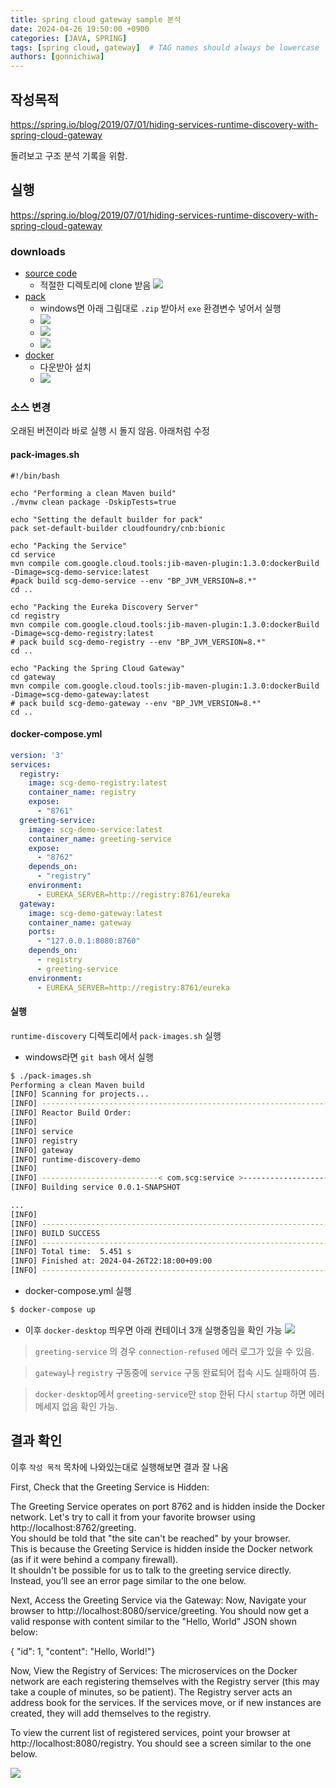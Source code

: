 ```yaml
---
title: spring cloud gateway sample 분석
date: 2024-04-26 19:50:00 +0900
categories: [JAVA, SPRING]
tags: [spring cloud, gateway]  # TAG names should always be lowercase
authors: [gonnichiwa]
---
```


## 작성목적

https://spring.io/blog/2019/07/01/hiding-services-runtime-discovery-with-spring-cloud-gateway  

돌려보고 구조 분석 기록을 위함.

## 실행

https://spring.io/blog/2019/07/01/hiding-services-runtime-discovery-with-spring-cloud-gateway

### downloads

+ [source code](https://github.com/benwilcock/spring-cloud-gateway-demo)
  - 적절한 디렉토리에 clone 받음
  ![](https://blog.kakaocdn.net/dn/6lw8w/btsGZUDDPi2/vellvmnJw7e1PlxVIeQnIk/img.png)
+ [pack](https://buildpacks.io/docs/for-platform-operators/how-to/integrate-ci/pack/)
  - windows면 아래 그림대로 `.zip` 받아서 `exe` 환경변수 넣어서 실행
  - ![](https://blog.kakaocdn.net/dn/bwhDs8/btsGY5eX8iu/YPpPKfkKNFimoAdy6ToFP1/img.png)
  - ![](https://blog.kakaocdn.net/dn/7LvEm/btsGY41lZ1Q/k8dX9dZ2CjLYWuXbGKIwT1/img.png)
  - ![](https://blog.kakaocdn.net/dn/9RHCV/btsG0cKS2lP/W8R7INNGIVGjeBZsbuUrj1/img.png)
+ [docker](https://www.docker.com/products/docker-desktop/)
  - 다운받아 설치
  - ![](https://blog.kakaocdn.net/dn/cpPtnu/btsGZvxtyx8/zm87xYwhDFTllk4wKJLV2K/img.png)

### 소스 변경

오래된 버전이라 바로 실행 시 돌지 않음.
아래처럼 수정

#### pack-images.sh
```shell
#!/bin/bash

echo "Performing a clean Maven build"
./mvnw clean package -DskipTests=true

echo "Setting the default builder for pack"
pack set-default-builder cloudfoundry/cnb:bionic

echo "Packing the Service"
cd service
mvn compile com.google.cloud.tools:jib-maven-plugin:1.3.0:dockerBuild -Dimage=scg-demo-service:latest
#pack build scg-demo-service --env "BP_JVM_VERSION=8.*"
cd ..

echo "Packing the Eureka Discovery Server"
cd registry
mvn compile com.google.cloud.tools:jib-maven-plugin:1.3.0:dockerBuild -Dimage=scg-demo-registry:latest
# pack build scg-demo-registry --env "BP_JVM_VERSION=8.*"
cd ..

echo "Packing the Spring Cloud Gateway"
cd gateway
mvn compile com.google.cloud.tools:jib-maven-plugin:1.3.0:dockerBuild -Dimage=scg-demo-gateway:latest
# pack build scg-demo-gateway --env "BP_JVM_VERSION=8.*"
cd ..
```

#### docker-compose.yml
```yml
version: '3'
services:
  registry:
    image: scg-demo-registry:latest
    container_name: registry
    expose: 
      - "8761"
  greeting-service:
    image: scg-demo-service:latest
    container_name: greeting-service
    expose: 
      - "8762"
    depends_on: 
      - "registry"
    environment:
      - EUREKA_SERVER=http://registry:8761/eureka
  gateway:
    image: scg-demo-gateway:latest
    container_name: gateway
    ports:
      - "127.0.0.1:8080:8760"
    depends_on: 
      - registry
      - greeting-service
    environment:
      - EUREKA_SERVER=http://registry:8761/eureka
```

#### 실행

`runtime-discovery` 디렉토리에서 `pack-images.sh` 실행

- windows라면 `git bash` 에서 실행

```sh
$ ./pack-images.sh
Performing a clean Maven build
[INFO] Scanning for projects...
[INFO] ------------------------------------------------------------------------
[INFO] Reactor Build Order:
[INFO]
[INFO] service                                                            [jar]
[INFO] registry                                                           [jar]
[INFO] gateway                                                            [jar]
[INFO] runtime-discovery-demo                                             [pom]
[INFO]
[INFO] --------------------------< com.scg:service >---------------------------
[INFO] Building service 0.0.1-SNAPSHOT                                    [1/4]

...
[INFO]
[INFO] ------------------------------------------------------------------------
[INFO] BUILD SUCCESS
[INFO] ------------------------------------------------------------------------
[INFO] Total time:  5.451 s
[INFO] Finished at: 2024-04-26T22:18:00+09:00
[INFO] ------------------------------------------------------------------------
```

- docker-compose.yml 실행

```sh
$ docker-compose up
```

- 이후 `docker-desktop` 띄우면 아래 컨테이너 3개 실행중임을 확인 가능
![](https://blog.kakaocdn.net/dn/lPUU9/btsGZYsxfyk/GSo1NbJFFKrgZt0DGDIVa1/img.png)

> `greeting-service` 의 경우 `connection-refused` 에러 로그가 있을 수 있음.

> `gateway`나 `registry` 구동중에 `service` 구동 완료되어 접속 시도 실패하여 뜸.

> `docker-desktop`에서 `greeting-service`만 `stop` 한뒤 다시 `startup` 하면 에러 메세지 없음 확인 가능.


## 결과 확인

이후 `작성 목적` 목차에 나와있는대로 실행해보면 결과 잘 나옴

First, Check that the Greeting Service is Hidden:  

The Greeting Service operates on port 8762 and is hidden inside the Docker network. Let's try to call it from your favorite browser using http://localhost:8762/greeting.  
You should be told that "the site can't be reached" by your browser.  
This is because the Greeting Service is hidden inside the Docker network (as if it were behind a company firewall).  
It shouldn't be possible for us to talk to the greeting service directly.  Instead, you’ll see an error page similar to the one below.

Next, Access the Greeting Service via the Gateway:
Now, Navigate your browser to http://localhost:8080/service/greeting. You should now get a valid response with content similar to the "Hello, World" JSON shown below:

{ "id": 1, "content": "Hello, World!"}

Now, View the Registry of Services:
The microservices on the Docker network are each registering themselves with the Registry server (this may take a couple of minutes, so be patient). The Registry server acts an address book for the services. If the services move, or if new instances are created, they will add themselves to the registry.

To view the current list of registered services, point your browser at http://localhost:8080/registry. You should see a screen similar to the one below.

![](https://blog.kakaocdn.net/dn/dbLOFg/btsGXRPzoud/XVo8JYDKUcnaScLK3Obxa0/img.png)

